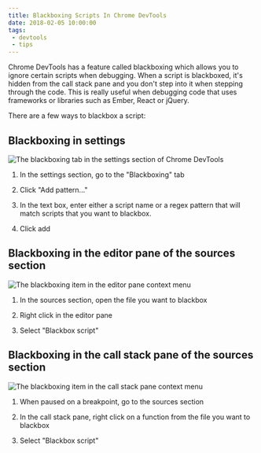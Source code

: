 ```yaml
---
title: Blackboxing Scripts In Chrome DevTools
date: 2018-02-05 10:00:00
tags:
 - devtools
 - tips
---
```

Chrome DevTools has a feature called blackboxing which allows you to ignore certain scripts when debugging. When a script is blackboxed, it's hidden from the call stack pane and you don't step into it when stepping through the code. This is really useful when debugging code that uses frameworks or libraries such as Ember, React or jQuery.

<!-- more -->

There are a few ways to blackbox a script:

## Blackboxing in settings

![The blackboxing tab in the settings section of Chrome DevTools](settings.png)


1. In the settings section, go to the "Blackboxing" tab

2. Click "Add pattern..."

3. In the text box, enter either a script name or a regex pattern that will match scripts that you want to blackbox.

4. Click add

## Blackboxing in the editor pane of the sources section

![The blackboxing item in the editor pane context menu](editor-pane.png)

1. In the sources section, open the file you want to blackbox

2. Right click in the editor pane

3. Select "Blackbox script"

## Blackboxing in the call stack pane of the sources section

![The blackboxing item in the call stack pane context menu](call-stack-pane.png)

1. When paused on a breakpoint, go to the sources section

2. In the call stack pane, right click on a function from the file you want to blackbox

3. Select "Blackbox script"
